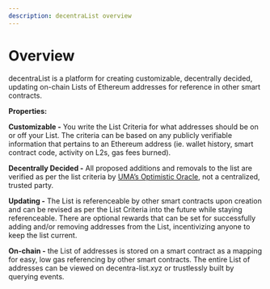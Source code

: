 ```yaml
---
description: decentraList overview
---
```


# Overview

decentraList is a platform for creating customizable, decentrally decided, updating on-chain Lists of Ethereum addresses for reference in other smart contracts.

**Properties:**

**Customizable -** You write the List Criteria for what addresses should be on or off your List. The criteria can be based on any publicly verifiable information that pertains to an Ethereum address (ie. wallet history, smart contract code, activity on L2s, gas fees burned).

**Decentrally Decided -** All proposed additions and removals to the list are verified as per the list criteria by [UMA’s Optimistic Oracle](https://docs.umaproject.org/), not a centralized, trusted party.

**Updating -** The List is referenceable by other smart contracts upon creation and can be revised as per the List Criteria into the future while staying referenceable. There are optional rewards that can be set for successfully adding and/or removing addresses from the List, incentivizing anyone to keep the list current.

**On-chain -** the List of addresses is stored on a smart contract as a mapping for easy, low gas referencing by other smart contracts. The entire List of addresses can be viewed on decentra-list.xyz or trustlessly built by querying events.
